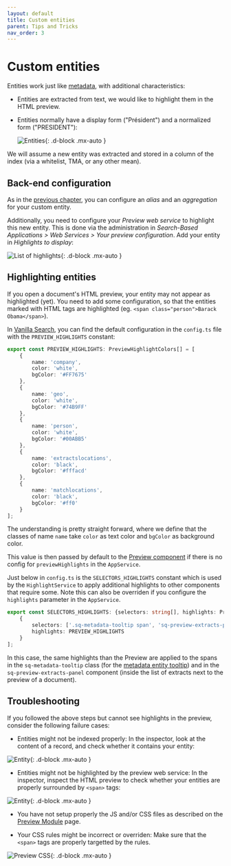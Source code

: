 ```yaml
---
layout: default
title: Custom entities
parent: Tips and Tricks
nav_order: 3
---
```


# Custom entities

Entities work just like [metadata](metadata.html), with additional characteristics:
- Entities are extracted from text, we would like to highlight them in the HTML preview.
- Entities normally have a display form ("Président") and a normalized form ("PRESIDENT"):

    ![Entities]({{site.baseurl}}assets/tipstricks/entities.png){: .d-block .mx-auto }

We will assume a new entity was extracted and stored in a column of the index (via a whitelist, TMA, or any other mean).

## Back-end configuration

As in the [previous chapter](metadata.html#back-end-configuration), you can configure an *alias* and an *aggregation* for your custom entity.

Additionally, you need to configure your *Preview web service* to highlight this new entity. This is done via the administration in *Search-Based Applications > Web Services > Your preview configuration*. Add your entity in *Highlights to display*:

![List of highlights]({{site.baseurl}}assets/tipstricks/highlights.png){: .d-block .mx-auto }

## Highlighting entities

If you open a document's HTML preview, your entity may not appear as highlighted (yet). You need to add some configuration, so that the entities marked with HTML tags are highlighted (eg. `<span class="person">Barack Obama</span>`).

In [Vanilla Search]({{site.baseurl}}modules/vanilla-search/vanilla-search.html), you can find the default configuration in the `config.ts` file with the `PREVIEW_HIGHLIGHTS` constant:

```ts
export const PREVIEW_HIGHLIGHTS: PreviewHighlightColors[] = [
    {
        name: 'company',
        color: 'white',
        bgColor: '#FF7675'
    },
    {
        name: 'geo',
        color: 'white',
        bgColor: '#74B9FF'
    },
    {
        name: 'person',
        color: 'white',
        bgColor: '#00ABB5'
    },
    {
        name: 'extractslocations',
        color: 'black',
        bgColor: '#fffacd'
    },
    {
        name: 'matchlocations',
        color: 'black',
        bgColor: '#ff0'
    }
];
```

The understanding is pretty straight forward, where we define that the classes of name `name` take `color` as text color and `bgColor` as background color.

This value is then passed by default to the [Preview component]({{site.baseurl}}libraries/components/preview.html) if there is no config for `previewHighlights` in the `AppService`.

Just below in `config.ts` is the `SELECTORS_HIGHLIGHTS` constant which is used by the `HighlightService` to apply additional highlights to other components that require some. Note this can also be overriden if you configure the `highlights` parameter in the `AppService`.

```ts
export const SELECTORS_HIGHLIGHTS: {selectors: string[], highlights: PreviewHighlightColors[]}[] = [
    {
        selectors: ['.sq-metadata-tooltip span', 'sq-preview-extracts-panel span'],
        highlights: PREVIEW_HIGHLIGHTS
    }
];
```

In this case, the same highlights than the Preview are applied to the spans in the `sq-metadata-tooltip` class (for the [metadata entity tooltip]({{site.baseurl}}libraries/components/metadata.html)) and in the `sq-preview-extracts-panel` component (inside the list of extracts next to the preview of a document).

## Troubleshooting

If you followed the above steps but cannot see highlights in the preview, consider the following failure cases:
- Entities might not be indexed properly: In the inspector, look at the content of a record, and check whether it contains your entity:

![Entity]({{site.baseurl}}assets/tipstricks/entity-values.png){: .d-block .mx-auto }

- Entities might not be highlighted by the preview web service: In the inspector, inspect the HTML preview to check whether your entities are properly surrounded by `<span>` tags:

![Entity]({{site.baseurl}}assets/tipstricks/entity.png){: .d-block .mx-auto }

- You have not setup properly the JS and/or CSS files as described on the [Preview Module]({{site.baseurl}}libraries/components/preview.html#preview-css-and-js-files) page.

- Your CSS rules might be incorrect or overriden: Make sure that the `<span>` tags are properly targetted by the rules.

![Preview CSS]({{site.baseurl}}assets/tipstricks/preview-css.png){: .d-block .mx-auto }
